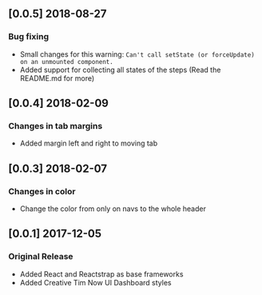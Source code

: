 ## [0.0.5] 2018-08-27
### Bug fixing
- Small changes for this warning: `Can't call setState (or forceUpdate) on an unmounted component.`
- Added support for collecting all states of the steps (Read the README.md for more)

## [0.0.4] 2018-02-09
### Changes in tab margins
- Added margin left and right to moving tab

## [0.0.3] 2018-02-07
### Changes in color
- Change the color from only on navs to the whole header

## [0.0.1] 2017-12-05
### Original Release
- Added React and Reactstrap as base frameworks
- Added Creative Tim Now UI Dashboard styles

